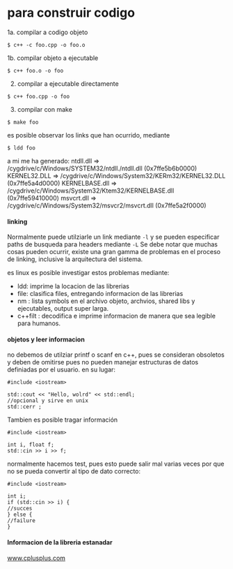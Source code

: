 # para construir codigo

1a. compilar a codigo objeto
```
$ c++ -c foo.cpp -o foo.o 
```
1b. compilar objeto a ejecutable
```
$ c++ foo.o -o foo
```

2. compilar a ejecutable directamente
```
$ c++ foo.cpp -o foo
```

3. compilar con make
```
$ make foo
```

es posible observar los links que han ocurrido, mediante
```
$ ldd foo
```

a mi me ha generado:
        ntdll.dll => /cygdrive/c/Windows/SYSTEM32/ntdll./ntdll.dll (0x7ffe5b6b0000)
        KERNEL32.DLL => /cygdrive/c/Windows/System32/KERm32/KERNEL32.DLL (0x7ffe5a4d0000)
        KERNELBASE.dll => /cygdrive/c/Windows/System32/Ktem32/KERNELBASE.dll (0x7ffe59410000)
        msvcrt.dll => /cygdrive/c/Windows/System32/msvcr2/msvcrt.dll (0x7ffe5a2f0000)


#### linking
Normalmente puede utilziarle un link mediante `-l` y se pueden especificar paths de busqueda para headers mediante `-L`
Se debe notar que muchas cosas pueden ocurrir, existe una gran gamma de problemas en el proceso de linking, inclusive la arquitectura del sistema.

es linux es posible investigar estos problemas mediante:
- ldd: imprime la locacion de las librerias
- file: clasifica files, entregando informacion de las librerias
- nm : lista symbols en el archivo objeto, archvios, shared libs y ejecutables, output super larga.
- c++filt : decodifica e imprime informacion de manera que sea legible para humanos.

#### objetos y leer informacion
no debemos de utilziar printf o scanf en c++, pues se consideran obsoletos y deben de omitirse pues no pueden manejar estructuras de datos definiadas por el usuario. en su lugar:

```
#include <iostream>

std::cout << "Hello, wolrd" << std::endl;
//opcional y sirve en unix
std::cerr ;
```

Tambien es posible tragar información
```
#include <iostream>

int i, float f;
std::cin >> i >> f;
```

normalmente hacemos test, pues esto puede salir mal varias veces por que no se pueda convertir al tipo de dato correcto:
```
#include <iostream>

int i;
if (std::cin >> i) {
//succes
} else {
//failure
}
```

#### Informacion de la libreria estanadar
www.cplusplus.com

